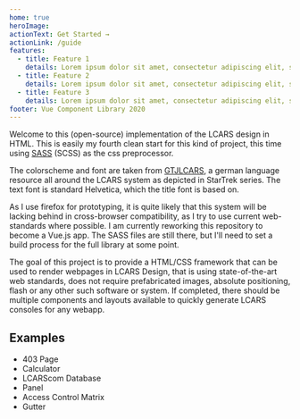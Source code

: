 ```yaml
---
home: true
heroImage:
actionText: Get Started →
actionLink: /guide
features:
  - title: Feature 1
    details: Lorem ipsum dolor sit amet, consectetur adipiscing elit, sed do eiusmod tempor incididunt ut labore et dolore magna aliqua.
  - title: Feature 2
    details: Lorem ipsum dolor sit amet, consectetur adipiscing elit, sed do eiusmod tempor incididunt ut labore et dolore magna aliqua.
  - title: Feature 3
    details: Lorem ipsum dolor sit amet, consectetur adipiscing elit, sed do eiusmod tempor incididunt ut labore et dolore magna aliqua.
footer: Vue Component Library 2020
---
```


Welcome to this (open-source) implementation of the LCARS design in HTML.
This is easily my fourth clean start for this kind of project, this time
using <a target="_blank" href="http://sass-lang.com">SASS</a> (SCSS) as
the css preprocessor.

The colorscheme and font are taken from
<a target="_blank" href="http://gtjlcars.de">GTJLCARS</a>, a german
language resource all around the LCARS system as depicted in StarTrek
series. The text font is standard Helvetica, which the title font is based
on.

As I use firefox for prototyping, it is quite likely that this system will
be lacking behind in cross-browser compatibility, as I try to use current
web-standards where possible. I am currently reworking this repository to
become a Vue.js app. The SASS files are still there, but I'll need to set
a build process for the full library at some point.

The goal of this project is to provide a HTML/CSS framework that can be
used to render webpages in LCARS Design, that is using state-of-the-art
web standards, does not require prefabricated images, absolute positioning,
flash or any other such software or system. If completed, there should be
multiple components and layouts available to quickly generate LCARS consoles
for any webapp.

## Examples

<ul>
  <li><router-link to="/examples/403">403 Page</router-link></li>
  <li><router-link to="/examples/calculator">Calculator</router-link></li>
  <li><router-link to="/examples/lcarscom">LCARScom Database</router-link></li>
  <li><router-link to="/examples/panel">Panel</router-link></li>
  <li><router-link to="/examples/access">Access Control Matrix</router-link></li>
  <li><router-link to="/examples/gutter">Gutter</router-link></li>
</ul>